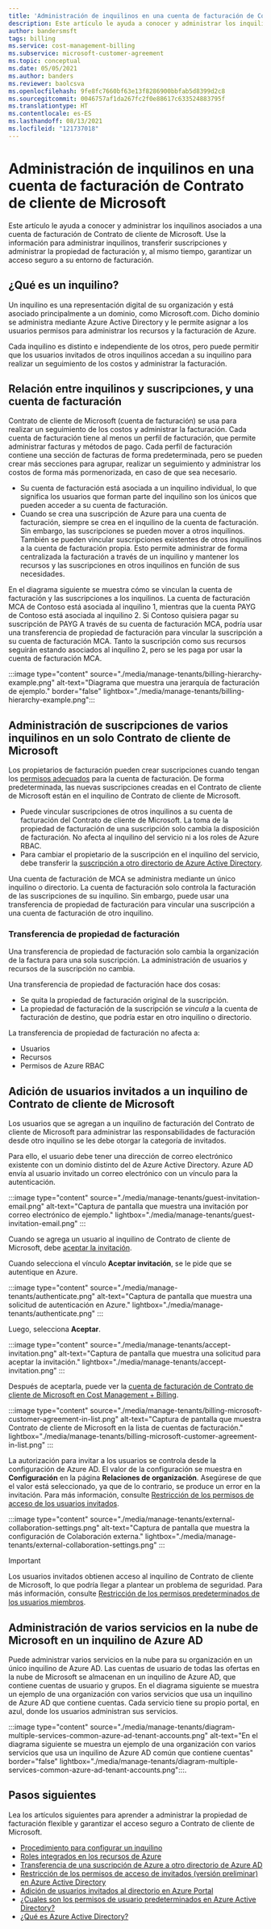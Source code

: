 ```yaml
---
title: 'Administración de inquilinos en una cuenta de facturación de Contrato de cliente de Microsoft: Azure'
description: Este artículo le ayuda a conocer y administrar los inquilinos asociados a una cuenta de facturación de Contrato de cliente de Microsoft.
author: bandersmsft
tags: billing
ms.service: cost-management-billing
ms.subservice: microsoft-customer-agreement
ms.topic: conceptual
ms.date: 05/05/2021
ms.author: banders
ms.reviewer: baolcsva
ms.openlocfilehash: 9fe8fc7660bf63e13f8286900bbfab5d8399d2c8
ms.sourcegitcommit: 0046757af1da267fc2f0e88617c633524883795f
ms.translationtype: HT
ms.contentlocale: es-ES
ms.lasthandoff: 08/13/2021
ms.locfileid: "121737018"
---
```

# <a name="manage-tenants-in-your-microsoft-customer-agreement-billing-account"></a>Administración de inquilinos en una cuenta de facturación de Contrato de cliente de Microsoft

Este artículo le ayuda a conocer y administrar los inquilinos asociados a una cuenta de facturación de Contrato de cliente de Microsoft. Use la información para administrar inquilinos, transferir suscripciones y administrar la propiedad de facturación y, al mismo tiempo, garantizar un acceso seguro a su entorno de facturación.

## <a name="whats-a-tenant"></a>¿Qué es un inquilino?

Un inquilino es una representación digital de su organización y está asociado principalmente a un dominio, como Microsoft.com. Dicho dominio se administra mediante Azure Active Directory y le permite asignar a los usuarios permisos para administrar los recursos y la facturación de Azure.

Cada inquilino es distinto e independiente de los otros, pero puede permitir que los usuarios invitados de otros inquilinos accedan a su inquilino para realizar un seguimiento de los costos y administrar la facturación.

## <a name="how-tenants-and-subscriptions-relate-to-billing-account"></a>Relación entre inquilinos y suscripciones, y una cuenta de facturación

Contrato de cliente de Microsoft (cuenta de facturación) se usa para realizar un seguimiento de los costos y administrar la facturación. Cada cuenta de facturación tiene al menos un perfil de facturación, que permite administrar facturas y métodos de pago. Cada perfil de facturación contiene una sección de facturas de forma predeterminada, pero se pueden crear más secciones para agrupar, realizar un seguimiento y administrar los costos de forma más pormenorizada, en caso de que sea necesario.

- Su cuenta de facturación está asociada a un inquilino individual, lo que significa los usuarios que forman parte del inquilino son los únicos que pueden acceder a su cuenta de facturación.
- Cuando se crea una suscripción de Azure para una cuenta de facturación, siempre se crea en el inquilino de la cuenta de facturación. Sin embargo, las suscripciones se pueden mover a otros inquilinos. También se pueden vincular suscripciones existentes de otros inquilinos a la cuenta de facturación propia. Esto permite administrar de forma centralizada la facturación a través de un inquilino y mantener los recursos y las suscripciones en otros inquilinos en función de sus necesidades.

En el diagrama siguiente se muestra cómo se vinculan la cuenta de facturación y las suscripciones a los inquilinos. La cuenta de facturación MCA de Contoso está asociada al inquilino 1, mientras que la cuenta PAYG de Contoso está asociada al inquilino 2. Si Contoso quisiera pagar su suscripción de PAYG A través de su cuenta de facturación MCA, podría usar una transferencia de propiedad de facturación para vincular la suscripción a su cuenta de facturación MCA. Tanto la suscripción como sus recursos seguirán estando asociados al inquilino 2, pero se les paga por usar la cuenta de facturación MCA.

:::image type="content" source="./media/manage-tenants/billing-hierarchy-example.png" alt-text="Diagrama que muestra una jerarquía de facturación de ejemplo." border="false" lightbox="./media/manage-tenants/billing-hierarchy-example.png":::

## <a name="manage-subscriptions-under-multiple-tenants-in-a-single-microsoft-customer-agreement"></a>Administración de suscripciones de varios inquilinos en un solo Contrato de cliente de Microsoft

Los propietarios de facturación pueden crear suscripciones cuando tengan los [permisos adecuados](../manage/understand-mca-roles.md#subscription-billing-roles-and-tasks) para la cuenta de facturación. De forma predeterminada, las nuevas suscripciones creadas en el Contrato de cliente de Microsoft están en el inquilino de Contrato de cliente de Microsoft.

- Puede vincular suscripciones de otros inquilinos a su cuenta de facturación del Contrato de cliente de Microsoft. La toma de la propiedad de facturación de una suscripción solo cambia la disposición de facturación. No afecta al inquilino del servicio ni a los roles de Azure RBAC.
- Para cambiar el propietario de la suscripción en el inquilino del servicio, debe transferir la [suscripción a otro directorio de Azure Active Directory](../../role-based-access-control/transfer-subscription.md).

Una cuenta de facturación de MCA se administra mediante un único inquilino o directorio. La cuenta de facturación solo controla la facturación de las suscripciones de su inquilino. Sin embargo, puede usar una transferencia de propiedad de facturación para vincular una suscripción a una cuenta de facturación de otro inquilino.

### <a name="billing-ownership-transfer"></a>Transferencia de propiedad de facturación

Una transferencia de propiedad de facturación solo cambia la organización de la factura para una sola suscripción. La administración de usuarios y recursos de la suscripción no cambia.

Una transferencia de propiedad de facturación hace dos cosas:

- Se quita la propiedad de facturación original de la suscripción.
- La propiedad de facturación de la suscripción se *vincula* a la cuenta de facturación de destino, que podría estar en otro inquilino o directorio.

La transferencia de propiedad de facturación no afecta a:

- Usuarios
- Recursos
- Permisos de Azure RBAC


## <a name="add-guest-users-to-your-microsoft-customer-agreement-tenant"></a>Adición de usuarios invitados a un inquilino de Contrato de cliente de Microsoft

Los usuarios que se agregan a un inquilino de facturación del Contrato de cliente de Microsoft para administrar las responsabilidades de facturación desde otro inquilino se les debe otorgar la categoría de invitados.

Para ello, el usuario debe tener una dirección de correo electrónico existente con un dominio distinto del de Azure Active Directory. Azure AD envía al usuario invitado un correo electrónico con un vínculo para la autenticación.

:::image type="content" source="./media/manage-tenants/guest-invitation-email.png" alt-text="Captura de pantalla que muestra una invitación por correo electrónico de ejemplo." lightbox="./media/manage-tenants/guest-invitation-email.png" :::

Cuando se agrega un usuario al inquilino de Contrato de cliente de Microsoft, debe [aceptar la invitación](../../active-directory/external-identities/b2b-quickstart-add-guest-users-portal.md#accept-the-invitation).

Cuando selecciona el vínculo **Aceptar invitación**, se le pide que se autentique en Azure.

:::image type="content" source="./media/manage-tenants/authenticate.png" alt-text="Captura de pantalla que muestra una solicitud de autenticación en Azure." lightbox="./media/manage-tenants/authenticate.png" :::

Luego, selecciona **Aceptar**.

:::image type="content" source="./media/manage-tenants/accept-invitation.png" alt-text="Captura de pantalla que muestra una solicitud para aceptar la invitación." lightbox="./media/manage-tenants/accept-invitation.png" :::

Después de aceptarla, puede ver la [cuenta de facturación de Contrato de cliente de Microsoft en Cost Management + Billing](../understand/mca-overview.md#check-access-to-a-microsoft-customer-agreement).

:::image type="content" source="./media/manage-tenants/billing-microsoft-customer-agreement-in-list.png" alt-text="Captura de pantalla que muestra Contrato de cliente de Microsoft en la lista de cuentas de facturación." lightbox="./media/manage-tenants/billing-microsoft-customer-agreement-in-list.png" :::

La autorización para invitar a los usuarios se controla desde la configuración de Azure AD. El valor de la configuración se muestra en **Configuración** en la página **Relaciones de organización**. Asegúrese de que el valor está seleccionado, ya que de lo contrario, se produce un error en la invitación. Para más información, consulte [Restricción de los permisos de acceso de los usuarios invitados](../../active-directory/enterprise-users/users-restrict-guest-permissions.md).

:::image type="content" source="./media/manage-tenants/external-collaboration-settings.png" alt-text="Captura de pantalla que muestra la configuración de Colaboración externa." lightbox="./media/manage-tenants/external-collaboration-settings.png" :::

> [!IMPORTANT]
> Los usuarios invitados obtienen acceso al inquilino de Contrato de cliente de Microsoft, lo que podría llegar a plantear un problema de seguridad. Para más información, consulte [Restricción de los permisos predeterminados de los usuarios miembros](../../active-directory/fundamentals/users-default-permissions.md#restrict-member-users-default-permissions).

## <a name="manage-multiple-microsoft-cloud-services-under-an-azure-ad-tenant"></a>Administración de varios servicios en la nube de Microsoft en un inquilino de Azure AD

Puede administrar varios servicios en la nube para su organización en un único inquilino de Azure AD. Las cuentas de usuario de todas las ofertas en la nube de Microsoft se almacenan en un inquilino de Azure AD, que contiene cuentas de usuario y grupos. En el diagrama siguiente se muestra un ejemplo de una organización con varios servicios que usa un inquilino de Azure AD que contiene cuentas. Cada servicio tiene su propio portal, en azul, donde los usuarios administran sus servicios.

:::image type="content" source="./media/manage-tenants/diagram-multiple-services-common-azure-ad-tenant-accounts.png" alt-text="En el diagrama siguiente se muestra un ejemplo de una organización con varios servicios que usa un inquilino de Azure AD común que contiene cuentas" border="false" lightbox="./media/manage-tenants/diagram-multiple-services-common-azure-ad-tenant-accounts.png":::.

## <a name="next-steps"></a>Pasos siguientes

Lea los artículos siguientes para aprender a administrar la propiedad de facturación flexible y garantizar el acceso seguro a Contrato de cliente de Microsoft.

- [Procedimiento para configurar un inquilino](../../active-directory/develop/quickstart-create-new-tenant.md)
- [Roles integrados en los recursos de Azure](../../role-based-access-control/built-in-roles.md)
- [Transferencia de una suscripción de Azure a otro directorio de Azure AD](../../role-based-access-control/transfer-subscription.md)
- [Restricción de los permisos de acceso de invitados (versión preliminar) en Azure Active Directory](../../active-directory/enterprise-users/users-restrict-guest-permissions.md)
- [Adición de usuarios invitados al directorio en Azure Portal](../../active-directory/external-identities/b2b-quickstart-add-guest-users-portal.md#accept-the-invitation)
- [¿Cuales son los permisos de usuario predeterminados en Azure Active Directory?](../../active-directory/external-identities/b2b-quickstart-add-guest-users-portal.md#accept-the-invitation)
- [¿Qué es Azure Active Directory?](../../active-directory/fundamentals/active-directory-whatis.md)